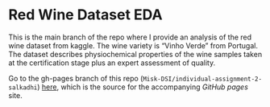 # Red Wine Dataset EDA

This is the main branch of the repo where I provide an analysis of the red wine dataset from kaggle. The wine variety is “Vinho Verde” from Portugal. The dataset describes physiochemical properties of the wine samples taken at the certification stage plus an expert assessment of quality.

Go to the gh-pages branch of this repo (`Misk-DSI/individual-assignment-2-salkadhi`) [here](https://Misk-DSI.github.io/individual-assignment-2-salkadhi/), which is the source for the accompanying _GitHub pages_ site.

